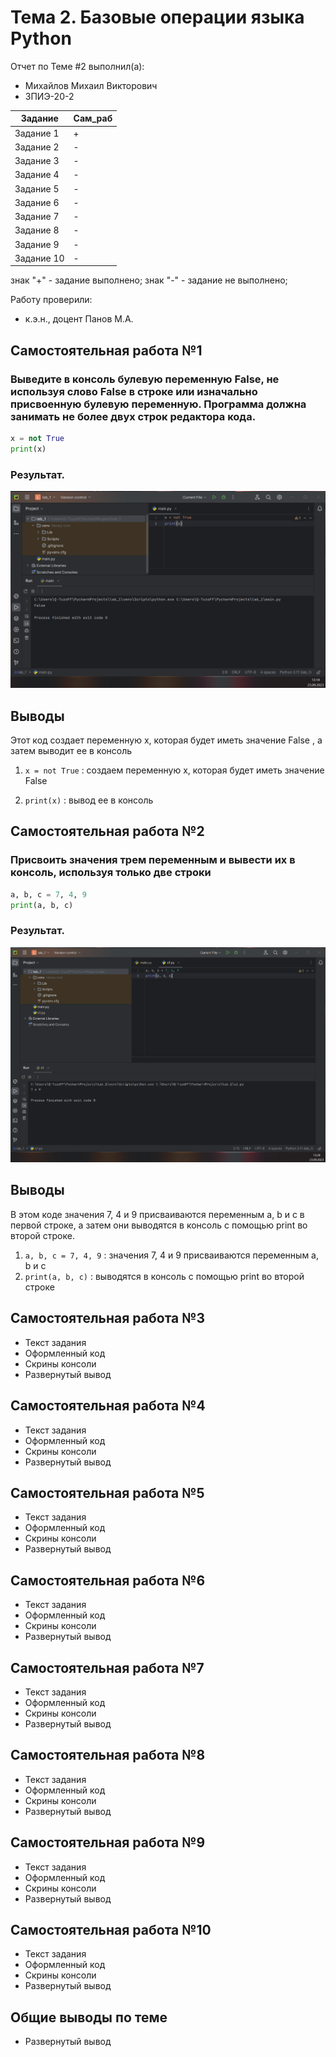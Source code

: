 # Тема 2. Базовые операции языка Python
Отчет по Теме #2 выполнил(а):
- Михайлов Михаил Викторович
- ЗПИЭ-20-2

| Задание | Сам_раб |
| ------ | ------ |
| Задание 1 | + |
| Задание 2 | - |
| Задание 3 | - |
| Задание 4 | - |
| Задание 5 | - |
| Задание 6 | - |
| Задание 7 | - |
| Задание 8 | - |
| Задание 9 | - |
| Задание 10 | - |

знак "+" - задание выполнено; знак "-" - задание не выполнено;

Работу проверили:
- к.э.н., доцент Панов М.А.

## Самостоятельная работа №1
### Выведите в консоль булевую переменную False, не используя слово False в строке или изначально присвоенную булевую переменную. Программа должна занимать не более двух строк редактора кода.

```python
x = not True
print(x)

```
### Результат.
![Меню](https://github.com/mihail-august/for-learn/blob/Tema_2/pic/2-1.png)

## Выводы
Этот код создает переменную x, которая будет иметь значение False , а затем выводит ее в консоль

1. `x = not True` : создаем переменную x, которая будет иметь значение False

2. `print(x)` : вывод ее в консоль
  
## Самостоятельная работа №2
### Присвоить значения трем переменным и вывести их в консоль, используя только две строки

```python
a, b, c = 7, 4, 9
print(a, b, c)

```
### Результат.
![Меню](https://github.com/mihail-august/for-learn/blob/Tema_2/pic/2-2.png)

## Выводы
В этом коде значения 7, 4 и 9 присваиваются переменным a, b и c в первой строке, а затем они выводятся в консоль с помощью print во второй строке.
1. `a, b, c = 7, 4, 9` : значения 7, 4 и 9 присваиваются переменным a, b и c
2. `print(a, b, c)` : выводятся в консоль с помощью print во второй строке
  
## Самостоятельная работа №3
- Текст задания
- Оформленный код
- Скрины консоли
- Развернутый вывод
  
## Самостоятельная работа №4
- Текст задания
- Оформленный код
- Скрины консоли
- Развернутый вывод
  
## Самостоятельная работа №5
- Текст задания
- Оформленный код
- Скрины консоли
- Развернутый вывод
  
## Самостоятельная работа №6
- Текст задания
- Оформленный код
- Скрины консоли
- Развернутый вывод
  
## Самостоятельная работа №7
- Текст задания
- Оформленный код
- Скрины консоли
- Развернутый вывод
  
## Самостоятельная работа №8
- Текст задания
- Оформленный код
- Скрины консоли
- Развернутый вывод
  
## Самостоятельная работа №9
- Текст задания
- Оформленный код
- Скрины консоли
- Развернутый вывод
  
## Самостоятельная работа №10
- Текст задания
- Оформленный код
- Скрины консоли
- Развернутый вывод

## Общие выводы по теме
- Развернутый вывод

